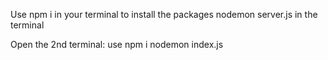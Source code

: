 Use npm i in your terminal to install the packages
nodemon server.js in the terminal

Open the 2nd terminal:
use npm i
nodemon index.js
